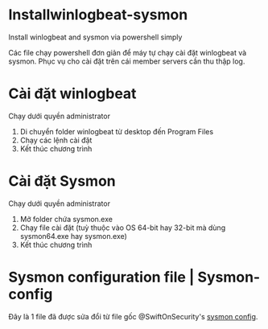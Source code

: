 # Installwinlogbeat-sysmon
Install winlogbeat and sysmon via powershell simply

Các file chạy powershell đơn giản để máy tự chạy cài đặt winlogbeat và sysmon. Phục vụ cho cài đặt trên cái member servers cần thu thập log.

# Cài đặt winlogbeat
Chạy dưới quyền administrator
1. Di chuyển folder winlogbeat từ desktop đến Program Files
2. Chạy các lệnh cài đặt
3. Kết thúc chương trình

# Cài đặt Sysmon
Chạy dưới quyền administrator
1. Mở folder chứa sysmon.exe 
2. Chạy file cài đặt (tuỳ thuộc vào OS 64-bit hay 32-bit mà dùng sysmon64.exe hay sysmon.exe)
3. Kết thúc chương trình

# Sysmon configuration file | Sysmon-config
Đây là 1 file đã được sửa đổi từ file gốc @SwiftOnSecurity's [sysmon config](https://github.com/SwiftOnSecurity/sysmon-config).
